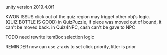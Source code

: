 unity version 2019.4.0f1

KWON ISSUS
click out of the quiz region may trigget other obj's logic. (QUIZ BOTTLE IS GOOD)
in QuizPuzzle, if piece was moved out of bound, it can't be moved back.
in Quiz4NPC, cash can't be gave to NPC


TODO
need rewrite itemBox selection logic


REMINDER
now can use z-axis to set click priority, litter is prior